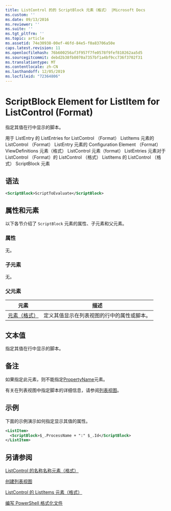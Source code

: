 ```yaml
---
title: ListControl 的的 ScriptBlock 元素（格式） |Microsoft Docs
ms.custom: ''
ms.date: 09/13/2016
ms.reviewer: ''
ms.suite: ''
ms.tgt_pltfrm: ''
ms.topic: article
ms.assetid: 74e30938-00ef-46fd-84e5-f0a83706a50e
caps.latest.revision: 11
ms.openlocfilehash: 76b600256af3f957f7fe0578f9fef810262aa5d5
ms.sourcegitcommit: debd2b38fb8070a7357bf1a4bf9cc736f3702f31
ms.translationtype: MT
ms.contentlocale: zh-CN
ms.lasthandoff: 12/05/2019
ms.locfileid: "72364806"
---
```

# <a name="scriptblock-element-for-listitem-for-listcontrol-format"></a>ScriptBlock Element for ListItem for ListControl (Format)

指定其值在行中显示的脚本。

用于 ListEntry 的 ListEntries for ListControl （Format） ListItems 元素的 ListControl （Format） ListEntry 元素的 Configuration Element （Format） ViewDefinitions 元素（格式） ListControl 元素（format） ListEntries 元素对于 ListControl （Format）的 ListControl （格式） ListItems 的 ListControl （格式） ScriptBlock 元素

## <a name="syntax"></a>语法

```xml
<ScriptBlock>ScriptToEvaluate</ScriptBlock>
```

## <a name="attributes-and-elements"></a>属性和元素

以下各节介绍了 `ScriptBlock` 元素的属性、子元素和父元素。

### <a name="attributes"></a>属性

无。

### <a name="child-elements"></a>子元素

无。

### <a name="parent-elements"></a>父元素

|元素|描述|
|-------------|-----------------|
|[元素（格式）](./listitem-element-for-listitems-for-listcontrol-format.md)|定义其值显示在列表视图的行中的属性或脚本。|

## <a name="text-value"></a>文本值

指定其值在行中显示的脚本。

## <a name="remarks"></a>备注

如果指定此元素，则不能指定[PropertyName](./propertyname-element-for-listitem-for-listcontrol-format.md)元素。

有关在列表视图中指定脚本的详细信息，请参阅[列表视图](./creating-a-list-view.md)。

## <a name="example"></a>示例

下面的示例演示如何指定显示其值的属性。

```xml
<ListItem>
  <ScriptBlock>$_.ProcessName + ":" $_.Id</ScriptBlock>
</ListItem>

```

## <a name="see-also"></a>另请参阅

[ListControl 的名称名称元素（格式）](./propertyname-element-for-listitem-for-listcontrol-format.md)

[创建列表视图](./creating-a-list-view.md)

[ListControl 的 ListItems 元素（格式）](./listitem-element-for-listitems-for-listcontrol-format.md)

[编写 PowerShell 格式化文件](./writing-a-powershell-formatting-file.md)

